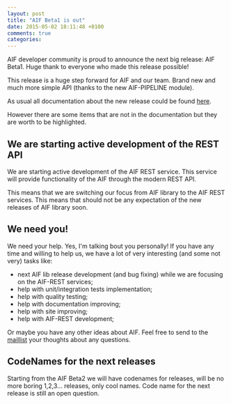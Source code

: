 ```yaml
---
layout: post
title: "AIF Beta1 is out"
date: 2015-05-02 18:11:48 +0100
comments: true
categories: 
---
```

AIF developer community is proud to announce the next big release: AIF Beta1. Huge thank to everyone who made this release possible!

This release is a huge step forward for AIF and our team. Brand new and much more simple API (thanks to the new AIF-PIPELINE module). 

As usual all documentation about the new release could be found [here](http://aif.io/docs/).

However there are some items that are not in the documentation but they are worth to be highlighted.

## We are starting active development of the REST API

We are starting active development of the AIF REST service. This service will provide functionality of the AIF through the modern REST API.

This means that we are switching our focus from AIF library to the AIF REST services. This means that should not be any expectation of the new releases of AIF library soon.

## We need you!

We need your help. Yes, I'm talking bout you personally! If you have any time and willing to help us, we have a lot of very interesting (and some not very) tasks like:

* next AIF lib release development (and bug fixing) while we are focusing on the AIF-REST services;
* help with unit/integration tests implementation;
* help with quality testing;
* help with documentation improving;
* help with site improving;
* help with AIF-REST development;

Or maybe you have any other ideas about AIF. Feel free to send to the [maillist](mailto:aif2-dev@yahoogroups.com) your thoughts about any questions.

## CodeNames for the next releases

Starting from the AIF Beta2 we will have codenames for releases, will be no more boring 1,2,3... releases, only cool names. Code name for the next release is still an open question. 
